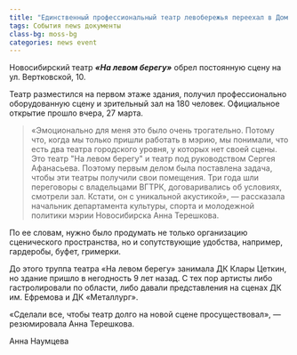 ```yaml
---
title: "Единственный профессиональный театр левобережья переехал в Дом радио"
tags: События news документы
class-bg: moss-bg
categories: news event
---
```

Новосибирский театр ___«На левом берегу»___ обрел постоянную сцену на ул. Вертковской, 10.

Театр разместился на первом этаже здания, получил профессионально оборудованную сцену и зрительный зал на 180 человек. Официальное открытие прошло вчера, 27 марта.

>«Эмоционально для меня это было очень трогательно. Потому что, когда мы только пришли работать в мэрию, мы понимали, что есть два театра городского уровня, у которых нет своей сцены. Это театр "На левом берегу" и театр под руководством Сергея Афанасьева. Поэтому первым делом была поставлена задача, чтобы эти театры получили свои помещения. Три года шли переговоры с владельцами ВГТРК, договаривались об условиях, смотрели зал. Кстати, он с уникальной акустикой», — рассказала начальник департамента культуры, спорта и молодежной политики мэрии Новосибирска Анна Терешкова.

По ее словам, нужно было продумать не только организацию сценического пространства, но и сопутствующие удобства, например, гардеробы, буфет, гримерки.

До этого труппа театра «На левом берегу» занимала ДК Клары Цеткин, но здание пришло в негодность 9 лет назад. С тех пор артисты либо гастролировали по области, либо давали представления на сценах ДК им. Ефремова и ДК «Металлург».

«Сделали все, чтобы театр долго на новой сцене просуществовал», — резюмировала Анна Терешкова.

Анна Наумцева
